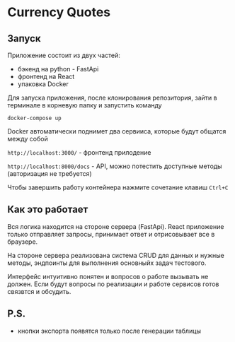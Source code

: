 # Currency Quotes
## Запуск
Приложение состоит из двух частей: 
- бэкенд на python - FastApi
- фронтенд на React
- упаковка Docker

Для запуска приложения, после клонирования репозитория, зайти в терминале в корневую папку и запустить команду
```
docker-compose up
```
Docker автоматически поднимет два сервииса, которые будут общатся между собой

`http://localhost:3000/` - фронтенд прилодение

`http://localhost:8000/docs` - API, можно потестить доступные методы (авторизация не требуется)

Чтобы завершить работу контейнера нажмите сочетание клавиш `Ctrl+C`
## Как это работает
Вся логика находится на стороне сервера (FastApi). React приложение только отправляет запросы, принимает ответ и отрисовывает все в браузере.

На стороне сервера реализована система CRUD для данных и нужные методы, эндпоинты для выполнения основныйх задач тестового.

Интерфейс интуитивно понятен и вопросов о работе вызывать не должен. Если будут вопросы по реализации и работе сервисов готов связвтся и обсудить.

## P.S.
- кнопки экспорта появятся только после генерации таблицы